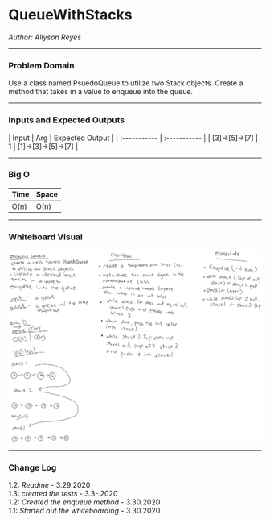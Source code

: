 # QueueWithStacks

*Author: Allyson Reyes*

---

### Problem Domain
Use a class named PsuedoQueue to utilize two Stack objects. Create a method that takes in a value to enqueue into the queue. 

---

### Inputs and Expected Outputs

| Input | Arg | Expected Output |
| :----------- | :----------- |
| [3]->[5]->[7] | 1 | [1]->[3]->[5]->[7] |

---
### Big O
| Time | Space |
| :----------- | :----------- |
| O(n) | O(n) |



---

### Whiteboard Visual
![LL Merge](../../assets/queues-with-stacks.png)


---

### Change Log  
1.2: *Readme* - 3.29.2020  
1.3: *created the tests* - 3.3-.2020  
1.2: *Created the enqueue method* - 3.30.2020  
1.1: *Started out the whiteboarding* - 3.30.2020

